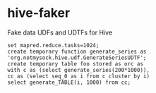 # hive-faker
Fake data UDFs and UDTFs for Hive

	set mapred.reduce.tasks=1024;
	create temporary function generate_series as 'org.notmysock.hive.udf.GenerateSeriesUDTF';
	create temporary table foo stored as orc as 
	with c as (select generate_series(200*1000)),
	cc as (select seq_0 as i from c cluster by i)
	select generate_TABLE(i, 1000) from cc;

